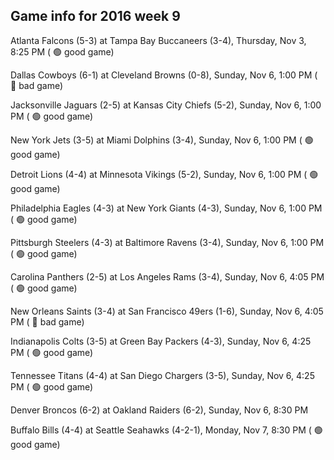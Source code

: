 ## Game info for 2016 week 9
Atlanta Falcons (5-3) at Tampa Bay Buccaneers (3-4), Thursday, Nov 3, 8:25 PM (	:green_circle: good game)



Dallas Cowboys (6-1) at Cleveland Browns (0-8), Sunday, Nov 6, 1:00 PM (	:red_circle: bad game)

Jacksonville Jaguars (2-5) at Kansas City Chiefs (5-2), Sunday, Nov 6, 1:00 PM (	:green_circle: good game)

New York Jets (3-5) at Miami Dolphins (3-4), Sunday, Nov 6, 1:00 PM (	:green_circle: good game)

Detroit Lions (4-4) at Minnesota Vikings (5-2), Sunday, Nov 6, 1:00 PM (	:green_circle: good game)

Philadelphia Eagles (4-3) at New York Giants (4-3), Sunday, Nov 6, 1:00 PM (	:green_circle: good game)

Pittsburgh Steelers (4-3) at Baltimore Ravens (3-4), Sunday, Nov 6, 1:00 PM (	:green_circle: good game)



Carolina Panthers (2-5) at Los Angeles Rams (3-4), Sunday, Nov 6, 4:05 PM (	:green_circle: good game)

New Orleans Saints (3-4) at San Francisco 49ers (1-6), Sunday, Nov 6, 4:05 PM (	:red_circle: bad game)

Indianapolis Colts (3-5) at Green Bay Packers (4-3), Sunday, Nov 6, 4:25 PM (	:green_circle: good game)

Tennessee Titans (4-4) at San Diego Chargers (3-5), Sunday, Nov 6, 4:25 PM (	:green_circle: good game)



Denver Broncos (6-2) at Oakland Raiders (6-2), Sunday, Nov 6, 8:30 PM



Buffalo Bills (4-4) at Seattle Seahawks (4-2-1), Monday, Nov 7, 8:30 PM (	:green_circle: good game)

